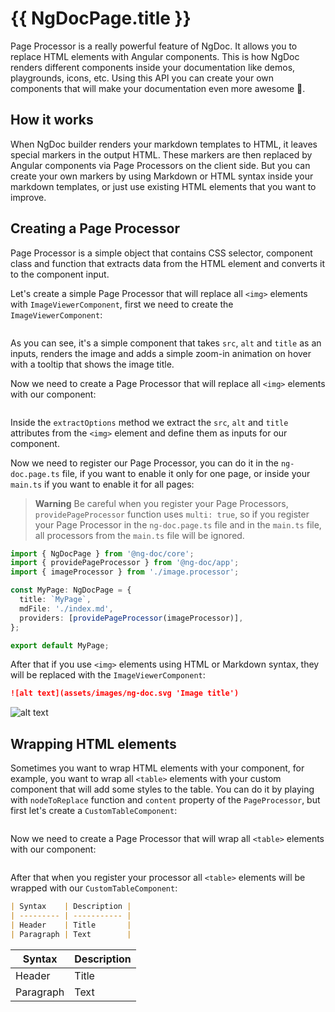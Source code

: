 # {{ NgDocPage.title }}

Page Processor is a really powerful feature of NgDoc. It allows you to replace HTML elements
with Angular components. This is how NgDoc renders different components inside your documentation
like demos, playgrounds, icons, etc. Using this API you can create your own components that will
make your documentation even more awesome 🎉.

## How it works

When NgDoc builder renders your markdown templates to HTML, it leaves special markers in the
output HTML. These markers are then replaced by Angular components via Page Processors on the
client side. But you can create your own markers by using Markdown or HTML syntax inside your
markdown templates, or just use existing HTML elements that you want to improve.

## Creating a Page Processor

Page Processor is a simple object that contains CSS selector, component class and function that
extracts data from the HTML element and converts it to the component input.

Let's create a simple Page Processor that will replace all `<img>` elements
with `ImageViewerComponent`,
first we need to create the `ImageViewerComponent`:

```typescript name="image-viewer.component.ts" file="./demos/image-viewer.component.ts"

```

As you can see, it's a simple component that takes `src`, `alt` and `title` as an inputs, renders
the image and adds a simple zoom-in animation on hover with a tooltip that shows the image title.

Now we need to create a Page Processor that will replace all `<img>` elements with our component:

```typescript name="image.processor.ts" file="./demos/image.processor.ts"

```

Inside the `extractOptions` method we extract the `src`, `alt` and `title` attributes from
the `<img>` element
and define them as inputs for our component.

Now we need to register our Page Processor, you can do it in the `ng-doc.page.ts` file, if you want
to enable it only for one page, or inside your `main.ts` if you want to enable it for all
pages:

> **Warning**
> Be careful when you register your Page Processors, `providePageProcessor` function
> uses `multi: true`,
> so if you register your Page Processor in the `ng-doc.page.ts` file and in the `main.ts` file,
> all processors from the `main.ts` file will be ignored.

```typescript name="ng-doc.page.ts"
import { NgDocPage } from '@ng-doc/core';
import { providePageProcessor } from '@ng-doc/app';
import { imageProcessor } from './image.processor';

const MyPage: NgDocPage = {
  title: `MyPage`,
  mdFile: './index.md',
  providers: [providePageProcessor(imageProcessor)],
};

export default MyPage;
```

After that if you use `<img>` elements using HTML or Markdown syntax, they will be replaced with the
`ImageViewerComponent`:

```markdown name="index.md"
![alt text](assets/images/ng-doc.svg 'Image title')
```

![alt text](assets/images/ng-doc.svg 'Image title')

## Wrapping HTML elements

Sometimes you want to wrap HTML elements with your component, for example, you want to wrap all
`<table>` elements with your custom component that will add some styles to the table.
You can do it by playing with `nodeToReplace` function and `content` property of
the `PageProcessor`, but first let's create a `CustomTableComponent`:

```typescript name="custom-table.component.ts" file="./demos/custom-table.component.ts"

```

Now we need to create a Page Processor that will wrap all `<table>` elements with our component:

```typescript name="table.processor.ts" file="./demos/table.processor.ts"

```

After that when you register your processor all `<table>` elements will be wrapped with
our `CustomTableComponent`:

```markdown name="index.md"
| Syntax    | Description |
| --------- | ----------- |
| Header    | Title       |
| Paragraph | Text        |
```

| Syntax    | Description |
| --------- | ----------- |
| Header    | Title       |
| Paragraph | Text        |
